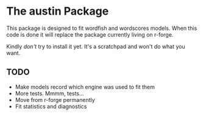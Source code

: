 # The austin Package

This package is designed to fit wordfish and wordscores models.  When
this code is done it will replace the package currently living on
r-forge.

Kindly *don't* try to install it yet.  It's a scratchpad and won't do what you want.

## TODO

* Make models record which engine was used to fit them
* More tests.  Mmmm, tests...
* Move from r-forge permanently
* Fit statistics and diagnostics
